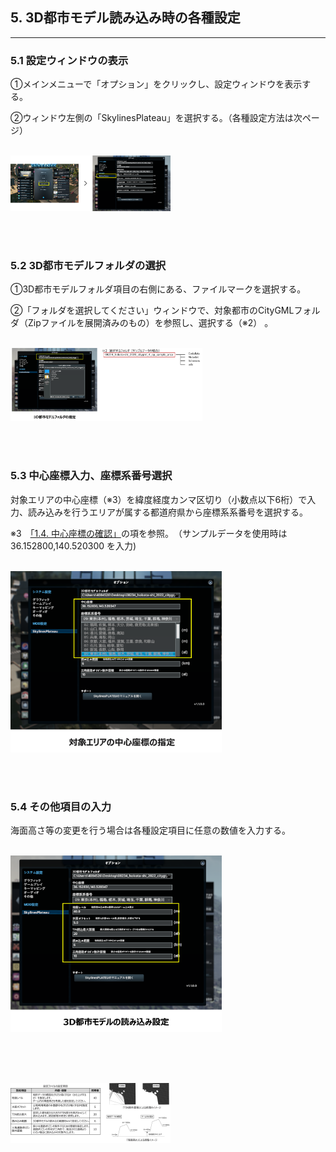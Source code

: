 ## 5. 3D都市モデル読み込み時の各種設定

------

### 5.1 設定ウィンドウの表示

①メインメニューで「オプション」をクリックし、設定ウィンドウを表示する。

②ウィンドウ左側の「SkylinesPlateau」を選択する。（各種設定方法は次ページ）

<br><img src="../resources/userMan/2-3-1.png" style="zoom: 25%;" />

<br><br>

### 5.2 3D都市モデルフォルダの選択

①3D都市モデルフォルダ項目の右側にある、ファイルマークを選択する。

②「フォルダを選択してください」ウィンドウで、対象都市のCityGMLフォルダ（Zipファイルを展開済みのもの）を参照し、選択する（※2） 。

<br><img src="../resources/userMan/2-3-2.png" style="zoom: 30%;" />

<br><br>

### 5.3 中心座標入力、座標系番号選択

対象エリアの中心座標（※3）を緯度経度カンマ区切り（小数点以下6桁）で入力、読み込みを行うエリアが属する都道府県から座標系系番号を選択する。

※3　[「1.4. 中心座標の確認」](userMan-1-3.md)の項を参照。　（サンプルデータを使用時は 36.152800,140.520300 を入力)

<br><img src="../resources/userMan/2-3-3.png" style="zoom: 33%;" />

<br><br>

### 5.4 その他項目の入力

海面高さ等の変更を行う場合は各種設定項目に任意の数値を入力する。

<br><img src="../resources/userMan/2-3-4.png" style="zoom: 33%;" />

<br><br>

<br><img src="../resources/userMan/2-4-1.png" style="zoom: 25%;" />

<br><br>
